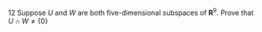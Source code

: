 12 Suppose $U$ and $W$ are both five-dimensional subspaces of $\mathbf{R}^{9}$. Prove that $U \cap W \neq\{0\}$
